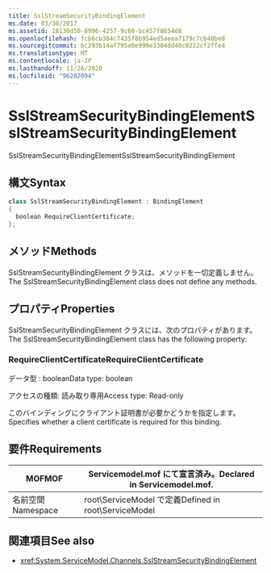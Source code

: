 ```yaml
---
title: SslStreamSecurityBindingElement
ms.date: 03/30/2017
ms.assetid: 18130d50-8996-4257-9c60-bc457f8654d8
ms.openlocfilehash: fcb6cb304c7435f8b954ed5aeea7179c7cb40be8
ms.sourcegitcommit: bc293b14af795e0e999e3304dd40c0222cf2ffe4
ms.translationtype: MT
ms.contentlocale: ja-JP
ms.lasthandoff: 11/26/2020
ms.locfileid: "96282094"
---
```

# <a name="sslstreamsecuritybindingelement"></a><span data-ttu-id="256d8-102">SslStreamSecurityBindingElement</span><span class="sxs-lookup"><span data-stu-id="256d8-102">SslStreamSecurityBindingElement</span></span>

<span data-ttu-id="256d8-103">SslStreamSecurityBindingElement</span><span class="sxs-lookup"><span data-stu-id="256d8-103">SslStreamSecurityBindingElement</span></span>  
  
## <a name="syntax"></a><span data-ttu-id="256d8-104">構文</span><span class="sxs-lookup"><span data-stu-id="256d8-104">Syntax</span></span>  
  
```csharp
class SslStreamSecurityBindingElement : BindingElement  
{  
  boolean RequireClientCertificate;  
};  
```  
  
## <a name="methods"></a><span data-ttu-id="256d8-105">メソッド</span><span class="sxs-lookup"><span data-stu-id="256d8-105">Methods</span></span>  

 <span data-ttu-id="256d8-106">SslStreamSecurityBindingElement クラスは、メソッドを一切定義しません。</span><span class="sxs-lookup"><span data-stu-id="256d8-106">The SslStreamSecurityBindingElement class does not define any methods.</span></span>  
  
## <a name="properties"></a><span data-ttu-id="256d8-107">プロパティ</span><span class="sxs-lookup"><span data-stu-id="256d8-107">Properties</span></span>  

 <span data-ttu-id="256d8-108">SslStreamSecurityBindingElement クラスには、次のプロパティがあります。</span><span class="sxs-lookup"><span data-stu-id="256d8-108">The SslStreamSecurityBindingElement class has the following property:</span></span>  
  
### <a name="requireclientcertificate"></a><span data-ttu-id="256d8-109">RequireClientCertificate</span><span class="sxs-lookup"><span data-stu-id="256d8-109">RequireClientCertificate</span></span>  

 <span data-ttu-id="256d8-110">データ型 : boolean</span><span class="sxs-lookup"><span data-stu-id="256d8-110">Data type: boolean</span></span>  
  
 <span data-ttu-id="256d8-111">アクセスの種類: 読み取り専用</span><span class="sxs-lookup"><span data-stu-id="256d8-111">Access type: Read-only</span></span>  
  
 <span data-ttu-id="256d8-112">このバインディングにクライアント証明書が必要かどうかを指定します。</span><span class="sxs-lookup"><span data-stu-id="256d8-112">Specifies whether a client certificate is required for this binding.</span></span>  
  
## <a name="requirements"></a><span data-ttu-id="256d8-113">要件</span><span class="sxs-lookup"><span data-stu-id="256d8-113">Requirements</span></span>  
  
|<span data-ttu-id="256d8-114">MOF</span><span class="sxs-lookup"><span data-stu-id="256d8-114">MOF</span></span>|<span data-ttu-id="256d8-115">Servicemodel.mof にて宣言済み。</span><span class="sxs-lookup"><span data-stu-id="256d8-115">Declared in Servicemodel.mof.</span></span>|  
|---------|-----------------------------------|  
|<span data-ttu-id="256d8-116">名前空間</span><span class="sxs-lookup"><span data-stu-id="256d8-116">Namespace</span></span>|<span data-ttu-id="256d8-117">root\ServiceModel で定義</span><span class="sxs-lookup"><span data-stu-id="256d8-117">Defined in root\ServiceModel</span></span>|  
  
## <a name="see-also"></a><span data-ttu-id="256d8-118">関連項目</span><span class="sxs-lookup"><span data-stu-id="256d8-118">See also</span></span>

- <xref:System.ServiceModel.Channels.SslStreamSecurityBindingElement>
